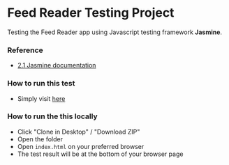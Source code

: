 # Feed Reader Testing Project

Testing the Feed Reader app using Javascript testing framework **Jasmine**.

### Reference
- [2.1 Jasmine documentation](http://jasmine.github.io/2.1/introduction.html)

### How to run this test
- Simply visit [here](http://brewso.github.io/frontend-nanodegree-feedreader)

### How to run the this locally
- Click "Clone in Desktop" / "Download ZIP"
- Open the folder
- Open `index.html` on your preferred browser
- The test result will be at the bottom of your browser page
